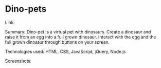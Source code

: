 # Dino-pets

Link: 

Summary: Dino-pet is a virtual pet with dinosaurs. Create a dinosaur and raise it from an egg into a full grown dinosaur. Interact with
the egg and the full grown dinosaur through buttons on your screen. 

Technologies used: HTML, CSS, JavaScript, jQuery, Node.js

Screenshots:

